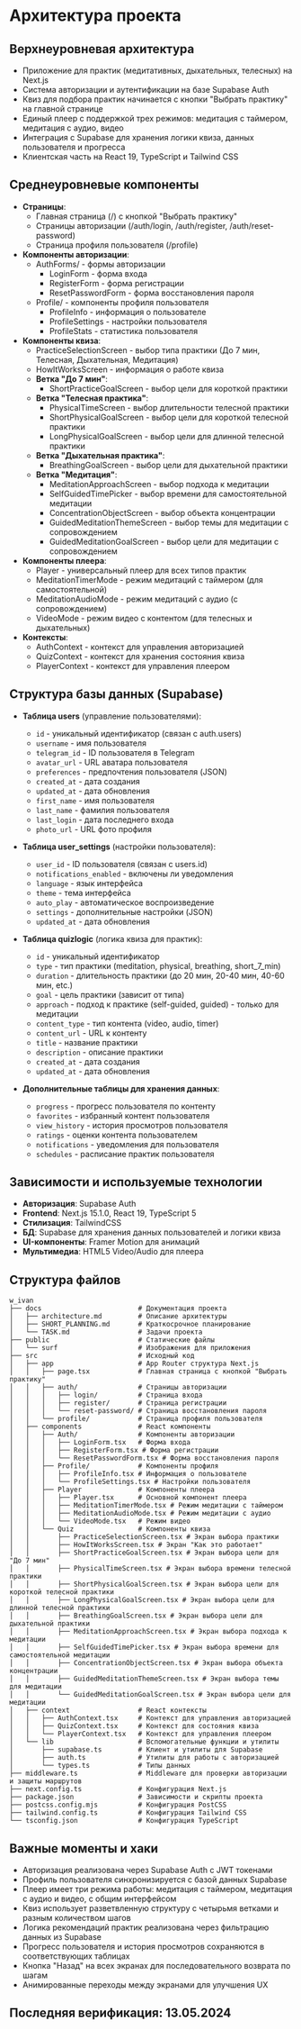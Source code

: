 # Архитектура проекта

## Верхнеуровневая архитектура
- Приложение для практик (медитативных, дыхательных, телесных) на Next.js
- Система авторизации и аутентификации на базе Supabase Auth
- Квиз для подбора практик начинается с кнопки "Выбрать практику" на главной странице
- Единый плеер с поддержкой трех режимов: медитация с таймером, медитация с аудио, видео
- Интеграция с Supabase для хранения логики квиза, данных пользователя и прогресса
- Клиентская часть на React 19, TypeScript и Tailwind CSS

## Среднеуровневые компоненты
- **Страницы**: 
  - Главная страница (/) с кнопкой "Выбрать практику"
  - Страницы авторизации (/auth/login, /auth/register, /auth/reset-password)
  - Страница профиля пользователя (/profile)
- **Компоненты авторизации**:
  - AuthForms/ - формы авторизации
    - LoginForm - форма входа
    - RegisterForm - форма регистрации
    - ResetPasswordForm - форма восстановления пароля
  - Profile/ - компоненты профиля пользователя
    - ProfileInfo - информация о пользователе
    - ProfileSettings - настройки пользователя
    - ProfileStats - статистика пользователя
- **Компоненты квиза**: 
  - PracticeSelectionScreen - выбор типа практики (До 7 мин, Телесная, Дыхательная, Медитация)
  - HowItWorksScreen - информация о работе квиза
  - **Ветка "До 7 мин"**:
    - ShortPracticeGoalScreen - выбор цели для короткой практики
  - **Ветка "Телесная практика"**:
    - PhysicalTimeScreen - выбор длительности телесной практики
    - ShortPhysicalGoalScreen - выбор цели для короткой телесной практики
    - LongPhysicalGoalScreen - выбор цели для длинной телесной практики
  - **Ветка "Дыхательная практика"**:
    - BreathingGoalScreen - выбор цели для дыхательной практики
  - **Ветка "Медитация"**:
    - MeditationApproachScreen - выбор подхода к медитации
    - SelfGuidedTimePicker - выбор времени для самостоятельной медитации
    - ConcentrationObjectScreen - выбор объекта концентрации
    - GuidedMeditationThemeScreen - выбор темы для медитации с сопровождением
    - GuidedMeditationGoalScreen - выбор цели для медитации с сопровождением
- **Компоненты плеера**:
  - Player - универсальный плеер для всех типов практик
  - MeditationTimerMode - режим медитаций с таймером (для самостоятельной)
  - MeditationAudioMode - режим медитаций с аудио (с сопровождением)
  - VideoMode - режим видео с контентом (для телесных и дыхательных)
- **Контексты**: 
  - AuthContext - контекст для управления авторизацией
  - QuizContext - контекст для хранения состояния квиза
  - PlayerContext - контекст для управления плеером

## Структура базы данных (Supabase)
- **Таблица users** (управление пользователями):
  - `id` - уникальный идентификатор (связан с auth.users)
  - `username` - имя пользователя
  - `telegram_id` - ID пользователя в Telegram
  - `avatar_url` - URL аватара пользователя
  - `preferences` - предпочтения пользователя (JSON)
  - `created_at` - дата создания
  - `updated_at` - дата обновления
  - `first_name` - имя пользователя
  - `last_name` - фамилия пользователя
  - `last_login` - дата последнего входа
  - `photo_url` - URL фото профиля

- **Таблица user_settings** (настройки пользователя):
  - `user_id` - ID пользователя (связан с users.id)
  - `notifications_enabled` - включены ли уведомления
  - `language` - язык интерфейса
  - `theme` - тема интерфейса
  - `auto_play` - автоматическое воспроизведение
  - `settings` - дополнительные настройки (JSON)
  - `updated_at` - дата обновления

- **Таблица quizlogic** (логика квиза для практик):
  - `id` - уникальный идентификатор
  - `type` - тип практики (meditation, physical, breathing, short_7_min)
  - `duration` - длительность практики (до 20 мин, 20-40 мин, 40-60 мин, etc.)
  - `goal` - цель практики (зависит от типа)
  - `approach` - подход к практике (self-guided, guided) - только для медитации
  - `content_type` - тип контента (video, audio, timer)
  - `content_url` - URL к контенту
  - `title` - название практики
  - `description` - описание практики
  - `created_at` - дата создания
  - `updated_at` - дата обновления

- **Дополнительные таблицы для хранения данных**:
  - `progress` - прогресс пользователя по контенту
  - `favorites` - избранный контент пользователя
  - `view_history` - история просмотров пользователя
  - `ratings` - оценки контента пользователем
  - `notifications` - уведомления для пользователя
  - `schedules` - расписание практик пользователя

## Зависимости и используемые технологии
- **Авторизация**: Supabase Auth
- **Frontend**: Next.js 15.1.0, React 19, TypeScript 5
- **Стилизация**: TailwindCSS
- **БД**: Supabase для хранения данных пользователей и логики квиза
- **UI-компоненты**: Framer Motion для анимаций
- **Мультимедиа**: HTML5 Video/Audio для плеера

## Структура файлов
```
w_ivan
├── docs                        # Документация проекта
│   ├── architecture.md         # Описание архитектуры
│   ├── SHORT_PLANNING.md       # Краткосрочное планирование
│   └── TASK.md                 # Задачи проекта
├── public                      # Статические файлы
│   └── surf                    # Изображения для приложения
├── src                         # Исходный код
│   ├── app                     # App Router структура Next.js
│   │   ├── page.tsx            # Главная страница с кнопкой "Выбрать практику"
│   │   ├── auth/               # Страницы авторизации
│   │   │   ├── login/          # Страница входа
│   │   │   ├── register/       # Страница регистрации
│   │   │   └── reset-password/ # Страница восстановления пароля
│   │   └── profile/            # Страница профиля пользователя
│   ├── components              # React компоненты
│   │   ├── Auth/               # Компоненты авторизации
│   │   │   ├── LoginForm.tsx   # Форма входа
│   │   │   ├── RegisterForm.tsx # Форма регистрации
│   │   │   └── ResetPasswordForm.tsx # Форма восстановления пароля
│   │   ├── Profile/            # Компоненты профиля
│   │   │   ├── ProfileInfo.tsx # Информация о пользователе
│   │   │   └── ProfileSettings.tsx # Настройки пользователя
│   │   ├── Player              # Компоненты плеера
│   │   │   ├── Player.tsx      # Основной компонент плеера
│   │   │   ├── MeditationTimerMode.tsx # Режим медитации с таймером
│   │   │   ├── MeditationAudioMode.tsx # Режим медитации с аудио
│   │   │   └── VideoMode.tsx   # Режим видео
│   │   └── Quiz                # Компоненты квиза
│   │       ├── PracticeSelectionScreen.tsx # Экран выбора практики
│   │       ├── HowItWorksScreen.tsx # Экран "Как это работает"
│   │       ├── ShortPracticeGoalScreen.tsx # Экран выбора цели для "До 7 мин"
│   │       ├── PhysicalTimeScreen.tsx # Экран выбора времени телесной практики
│   │       ├── ShortPhysicalGoalScreen.tsx # Экран выбора цели для короткой телесной практики
│   │       ├── LongPhysicalGoalScreen.tsx # Экран выбора цели для длинной телесной практики
│   │       ├── BreathingGoalScreen.tsx # Экран выбора цели для дыхательной практики
│   │       ├── MeditationApproachScreen.tsx # Экран выбора подхода к медитации
│   │       ├── SelfGuidedTimePicker.tsx # Экран выбора времени для самостоятельной медитации
│   │       ├── ConcentrationObjectScreen.tsx # Экран выбора объекта концентрации
│   │       ├── GuidedMeditationThemeScreen.tsx # Экран выбора темы для медитации
│   │       └── GuidedMeditationGoalScreen.tsx # Экран выбора цели для медитации
│   ├── context                 # React контексты
│   │   ├── AuthContext.tsx     # Контекст для управления авторизацией
│   │   ├── QuizContext.tsx     # Контекст для состояния квиза
│   │   └── PlayerContext.tsx   # Контекст для управления плеером
│   └── lib                     # Вспомогательные функции и утилиты
│       ├── supabase.ts         # Клиент и утилиты для Supabase
│       ├── auth.ts             # Утилиты для работы с авторизацией
│       └── types.ts            # Типы данных
├── middleware.ts               # Middleware для проверки авторизации и защиты маршрутов
├── next.config.ts              # Конфигурация Next.js
├── package.json                # Зависимости и скрипты проекта
├── postcss.config.mjs          # Конфигурация PostCSS
├── tailwind.config.ts          # Конфигурация Tailwind CSS
└── tsconfig.json               # Конфигурация TypeScript
```

## Важные моменты и хаки
- Авторизация реализована через Supabase Auth с JWT токенами
- Профиль пользователя синхронизируется с базой данных Supabase
- Плеер имеет три режима работы: медитация с таймером, медитация с аудио и видео, с общим интерфейсом
- Квиз использует разветвленную структуру с четырьмя ветками и разным количеством шагов
- Логика рекомендаций практик реализована через фильтрацию данных из Supabase
- Прогресс пользователя и история просмотров сохраняются в соответствующих таблицах
- Кнопка "Назад" на всех экранах для последовательного возврата по шагам
- Анимированные переходы между экранами для улучшения UX

## Последняя верификация: 13.05.2024